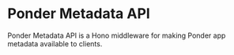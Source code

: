 # Ponder Metadata API

Ponder Metadata API is a Hono middleware for making Ponder app metadata available to clients.
